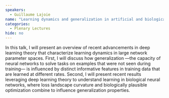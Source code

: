 ```yaml
---
speakers:
  - Guillaume Lajoie
name: "Learning dynamics and generalization in artificial and biological neural networks: a common mathematical perspective"
categories:
  - Plenary Lectures
hide: no
---
```

In this talk, I will present an overview of recent advancements in deep learning theory that characterize learning dynamics in large network parameter spaces. First, I will discuss how generalization —the capacity of neural networks to solve tasks on examples that were not seen during training— is influenced by distinct informative features in training data that are learned at different rates. Second, I will present recent results leveraging deep learning theory to understand learning in biological neural networks, where loss landscape curvature and biologically plausible optimization combine to influence generalization properties.

